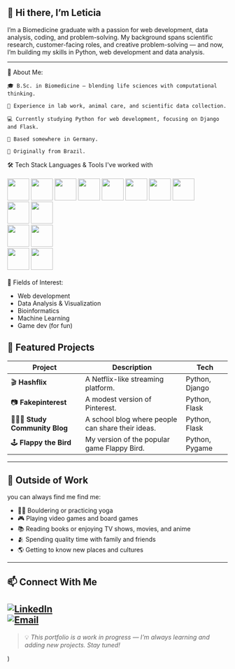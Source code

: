 ## 👋 Hi there, I’m Leticia

I’m a Biomedicine graduate with a passion for web development, data analysis, coding, and problem-solving.
My background spans scientific research, customer-facing roles, and creative problem-solving — and now, I’m building my skills in Python, web development and data analysis.
  
---

🚀 About Me:

    🎓 B.Sc. in Biomedicine — blending life sciences with computational thinking.

    🧪 Experience in lab work, animal care, and scientific data collection.

    💻 Currently studying Python for web development, focusing on Django and Flask.

    📍 Based somewhere in Germany. 

    🐣 Originally from Brazil.

🛠 Tech Stack
Languages & Tools I've worked with <br>
<br>
<img heitgh='50' width='50' src="https://cdn.jsdelivr.net/gh/devicons/devicon@latest/icons/python/python-original.svg" />
<img heitgh='50' width='50' src="https://cdn.jsdelivr.net/gh/devicons/devicon@latest/icons/django/django-plain.svg" />
<img heitgh='50' width='50' src="https://cdn.jsdelivr.net/gh/devicons/devicon@latest/icons/flask/flask-original-wordmark.svg" />
<img heitgh='50' width='50' src="https://cdn.jsdelivr.net/gh/devicons/devicon@latest/icons/pandas/pandas-original-wordmark.svg" />
<img heitgh='50' width='50' src="https://cdn.jsdelivr.net/gh/devicons/devicon@latest/icons/selenium/selenium-original.svg" />
<img heitgh='50' width='50' src="https://cdn.jsdelivr.net/gh/devicons/devicon@latest/icons/html5/html5-original.svg" />
<img heitgh='50' width='50' src="https://cdn.jsdelivr.net/gh/devicons/devicon@latest/icons/css3/css3-original.svg" />
<img heitgh='50' width='50' src="https://cdn.jsdelivr.net/gh/devicons/devicon@latest/icons/javascript/javascript-original.svg" />          
<img heitgh='50' width='50' src="https://cdn.jsdelivr.net/gh/devicons/devicon@latest/icons/bootstrap/bootstrap-original.svg" />
<img heitgh='50' width='50' src="https://cdn.jsdelivr.net/gh/devicons/devicon@latest/icons/tailwindcss/tailwindcss-original.svg" />          
<img heitgh='50' width='50' src="https://cdn.jsdelivr.net/gh/devicons/devicon@latest/icons/sqlite/sqlite-original.svg" />
<img heitgh='50' width='50' src="https://cdn.jsdelivr.net/gh/devicons/devicon@latest/icons/sqlalchemy/sqlalchemy-original-wordmark.svg" />       
<img heitgh='50' width='50' src="https://cdn.jsdelivr.net/gh/devicons/devicon@latest/icons/pycharm/pycharm-original.svg" />
<img heitgh='50' width='50' src="https://cdn.jsdelivr.net/gh/devicons/devicon@latest/icons/vscode/vscode-original.svg" />
<br>
<br>
💫 Fields of Interest:

- Web development
- Data Analysis & Visualization
- Bioinformatics
- Machine Learning
- Game dev (for fun)

## 📂 Featured Projects  
| Project | Description | Tech |
| ------- | ----------- | ---- |
| 🎬 **Hashflix** | A Netflix-like streaming platform. | Python, Django |
| 📷 **Fakepinterest** | A modest version of Pinterest. | Python, Flask |
| 🙇🏻‍♀️ **Study Community Blog** | A school blog where people can share their ideas. | Python, Flask |
| 🕹 **Flappy the Bird** | My version of the popular game Flappy Bird. | Python, Pygame |

---

## 🎯 Outside of Work  
you can always find me find me:  
- 🧗‍♀️ Bouldering or practicing yoga  
- 🎮 Playing video games and board games  
- 📚 Reading books or enjoying TV shows, movies, and anime   
- 🫂 Spending quality time with family and friends  
- 🌎 Getting to know new places and cultures

---

## 📫 Connect With Me  
[![LinkedIn](https://img.shields.io/badge/LinkedIn-0A66C2?style=for-the-badge&logo=linkedin&logoColor=white)](https://www.linkedin.com/in/leticia-mascarenhas-branco-719250226/)  
[![Email](https://img.shields.io/badge/Email-D14836?style=for-the-badge&logo=gmail&logoColor=white)](mailto:brancomascle@gmail.com)  
---

> 💡 *This portfolio is a work in progress — I’m always learning and adding new projects. Stay tuned!*

)
